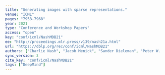 ```yaml
---
title: "Generating images with sparse representations."
venue: "ICML"
pages: "7958-7968"
year: 2021
type: "Conference and Workshop Papers"
access: "open"
key: "conf/icml/NashMDB21"
ee: "http://proceedings.mlr.press/v139/nash21a.html"
url: "https://dblp.org/rec/conf/icml/NashMDB21"
authors: ["Charlie Nash", "Jacob Menick", "Sander Dieleman", "Peter W. Battaglia"]
sync_version: 3
cite_key: "conf/icml/NashMDB21"
tags: ["DeepMind"]
---
```

